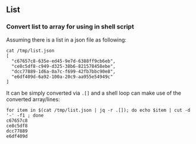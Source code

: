 ## List

### Convert list to array for using in shell script

Assuming there is a list in a json file as following:

```
cat /tmp/list.json 
[
  "c67657c8-635e-ed45-9e7d-6388ff9cb6eb",
  "ce8c5df8-c949-d325-38b6-821578458ebe",
  "dcc77889-1d6a-0a7c-f699-42fb7bbc90e8",
  "e6df409d-6a92-100a-20c9-aa955e54949c"
]
```

It can be simply converted via `.[]` and a shell loop can make use of the converted array/lines:

```
for item in $(cat /tmp/list.json | jq -r .[]); do echo $item | cut -d '-' -f1 ; done
c67657c8
ce8c5df8
dcc77889
e6df409d
```
